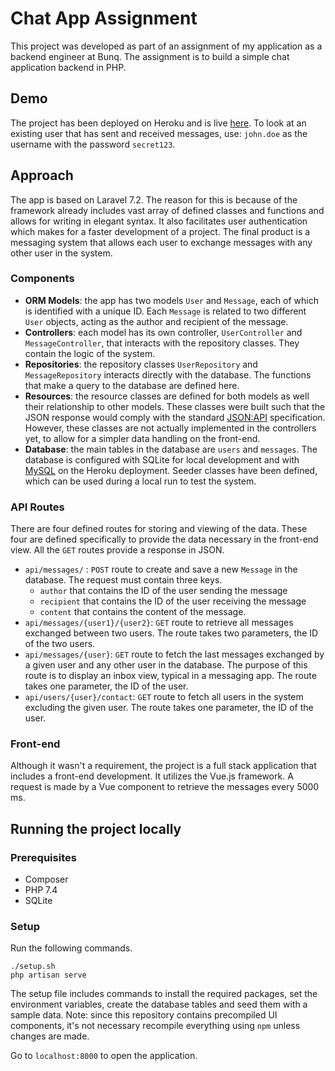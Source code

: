 # Chat App Assignment

This project was developed as part of an assignment of my application as a backend engineer at Bunq. The assignment is to build  a simple chat application backend in PHP.

## Demo
The project has been deployed on Heroku and is live [here](https://chat-app-assignment.herokuapp.com/). To look at an existing user that has sent and received messages, use: `john.doe` as the username with the password `secret123`.

## Approach
The app is based on Laravel 7.2. The reason for this is because of the framework already includes vast array of defined classes and functions and allows for writing in elegant syntax. It also facilitates user authentication which makes for a faster development of a project. The final product is a messaging system that allows each user to exchange messages with any other user in the system.

### Components
* **ORM Models**: the app has two models `User` and `Message`, each of which is identified with a unique ID. Each `Message` is related to two different `User` objects, acting as the author and recipient of the message.
* **Controllers**: each model has its own controller, `UserController` and `MessageController`, that interacts with the repository classes. They contain the logic of the system.
* **Repositories**: the repository classes `UserRepository` and `MessageRepository` interacts directly with the database. The functions that make a query to the database are defined here.
* **Resources**: the resource classes are defined for both models as well their relationship to other models. These classes were built such that the JSON response would comply with the standard [JSON:API](https://jsonapi.org/) specification. However, these classes are not actually implemented in the controllers yet, to allow for a simpler data handling on the front-end.
* **Database**: the main tables in the database are `users` and `messages`. The database is configured with SQLite for local development and with [MySQL](https://elements.heroku.com/addons/cleardb) on the Heroku deployment. Seeder classes have been defined, which can be used during a local run to test the system.

### API Routes
There are four defined routes for storing and viewing of the data. These four are defined specifically to provide the data necessary in the front-end view. All the `GET` routes provide a response in JSON.

* `api/messages/` : `POST` route to create and save a new `Message` in the database. The request must contain three keys. 
    - `author` that contains the ID of the user sending the message
    - `recipient` that contains the ID of the user receiving the message
    - `content` that contains the content of the message.
* `api/messages/{user1}/{user2}`: `GET` route to retrieve all messages exchanged between two users. The route takes two parameters, the ID of the two users.
* `api/messages/{user}`: `GET` route to fetch the last messages exchanged by a given user and any other user in the database. The purpose of this route is to display an inbox view, typical in a messaging app. The route takes one parameter, the ID of the user.
* `api/users/{user}/contact`: `GET` route to fetch all users in the system excluding the given user. The route takes one parameter, the ID of the user.


### Front-end
Although it wasn't a requirement, the project is a full stack application that includes a front-end development. It utilizes the Vue.js framework. A request is made by a Vue component to retrieve the messages every 5000 ms.


## Running the project locally
### Prerequisites
* Composer
* PHP 7.4
* SQLite

### Setup

Run the following commands.

```
./setup.sh
php artisan serve
```

The setup file includes commands to install the required packages, set the environment variables, create the database tables and seed them with a sample data. Note: since this repository contains precompiled UI components, it's not necessary recompile everything using `npm` unless changes are made.

Go to `localhost:8000` to open the application.
